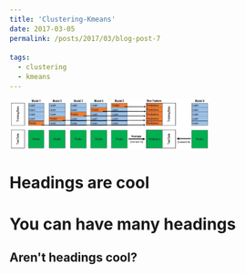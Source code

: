 ```yaml
---
title: 'Clustering-Kmeans'
date: 2017-03-05
permalink: /posts/2017/03/blog-post-7

tags:
  - clustering
  - kmeans
---
```

<p float="left"><img src="/images/stacking.jpg" width="350" /></p>

Headings are cool
======

You can have many headings
======

Aren't headings cool?
------



